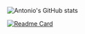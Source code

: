 ![Antonio's GitHub stats](https://github-readme-stats.vercel.app/api?username=antonioChristofoletti&show_icons=true&count_private=true&theme=tokyonight)

[![Readme Card](https://github-readme-stats.vercel.app/api/pin/?username=anuraghazra&repo=github-readme-stats)](https://github.com/anuraghazra/github-readme-stats)
